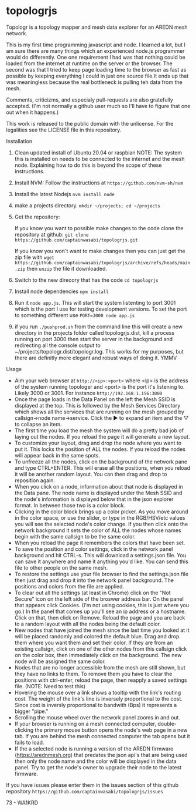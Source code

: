# topologrjs
Topologr is a topology mapper and mesh data explorer for an AREDN mesh network.

This is my first time programming javascript and node.  I learned a lot, but I am sure there are many things which an experienced
node.js programmer would do differently.  One one requirement I had was that nothing could be loaded from the internet at runtime on
the server or the browser.  The second was that I tried to keep page loading time to the browser as fast as possible by keeping
everything I could in just one source file.It ends up that was meaningless because the real bottleneck is pulling teh data from the
mesh. 

Comments, criticizms, and especialy pull-requests are also gratefully accepted. (I'm not normally a github user much so I'll have to
figure that one out when it happens.)

This work is released to the public domain with the unlicense.  For the legalities
see the LICENSE file in this repository.

Installation

  1. Clean updated install of Ubuntu 20.04 or raspbian
  NOTE: The system this is installed on needs to be connected to the internet and the mesh node.  Explaining how to do this is beyond
     the scope of these instructions.
  2. Install NVM:
    Follow the instructions at `https://github.com/nvm-sh/nvm`
  3. Install the latest Nodejs
    `nvm install node`
  4. make a projects directory.
    `mkdir ~/projects; cd ~/projects`
  5. Get the repository: 
  
      If you know you want to possible make changes to the code clone the repository at github:
    `git clone https://github.com/captainwasabi/topologrjs.git`

      If you know you won't want to make changes then you can just get the zip file with `wget
      https://github.com/captainwasabi/topologrjs/archive/refs/heads/main.zip` then `unzip` the file it downloaded.
  6. Switch to the new direcory that has the code `cd topologrjs`
  7. Install node dependencies `npm install`
  8. Run it `node app.js`.  This will start the system listenting to port 3001 which is the port I use for testing development
     versions.  To set the port to something different use `PORT=3000 node app.js`
  9. if you run `./pushprod.sh` from the command line this will create a new directory in the projects folder called
     topologrjs.dist, kill a process running on port 3000
     then start the server in the background and redirecting all the console output to ~/projects/topologr.dist/topologr.log.  This
     works for my purposes, but there are definitly more elegant and robust ways of doing it. YMMV

Usage
* Aim your  web browser at `http://<ip>:<port>` where \<ip> is the address of the system running topologer and \<port> is the port
  it's listening to. Likely 3000 or 3001.  For instance `http://192.168.1.156:3000`
* Once the page loads in the Data Panel on the left the Mesh SSID is displayed at the top. This is followed by the Mesh Services
  Directory which shows all the services that are running on the mesh grouped by callsign->node name->service.  Click the ▶ to
  expand an item and the ▽ to collapse an item.
* The first time you load the mesh the system will do a pretty bad job of laying out the nodes.  If you reload the page it will
  generate a new layout.  
* To customize your layout, drag and drop the node where you want to put it.  This locks the position of ALL the nodes.  If you
  reload the nodes will appear back in the same spots.
* To unfreeze all the nodes, click on the background of the network pane and type CTRL+ENTER.  This will erase all the positions,
  when you reload it will be another random layout.  You can then drag and drop to reposition again.
* When you click on a node, information about that node is displayed in the Data pane. The node name is displayed under the Mesh
  SSID and the node's information is displayed below that in the json explorer format.  In between those two is a color block.
* Clicking in the color block brings up a color picker.  As you move around in the color space, or use the slider, or type in the
  RGB/HSV/etc values you will see the selected node's color change.  If you then click onto the network background it sets the color
  of ALL the nodes whose names begin with the same callsign to be the same color.
* When you reload the page it remembers the colors that have been set.
* To save the position and color settings, click in the network panel background and hit CTRL-s.  This will download a settings.json
  file.  You can save it anywhere and name it anything you'd like.  You can send this file to other people on the same mesh.
* To restore the settings use your file browser to find the settings.json file then just drag and drop it into the network panel
  background. The positions and colors from the file are applied.
* To clear out all the settings (at least in Chrome) click on the "Not Secure" icon on the left side of the broswer address bar. On
  the panel that appears click Cookies. (I'm not using cookies, this is just where you go.) In the panel that comes up you'll see an
  ip address or a hostname.  Click on that, then click on Remove.  Reload the page and you are back to a random layout with all the
  nodes being the default color.
* New nodes that have joined the mesh since the last time you looked at it will be placed randomly and colored the default blue.
  Drag and drop them where you want them and set their color.  If they are from an existing callsign, click on one of the other
  nodes from this callsign click on the color box, then immediately  click on the background.  The new node will be assigned the
  same color.
* Nodes that are no longer accessible from the mesh are still shown, but they have no links to them.  To remove them you have to
  clear the positions with ctrl-enter, reload the page, then reapply a saved settings file. (NOTE: Need to test this)
* Hovering the mouse over a link shows a tooltip with the link's routing cost.  The weight of the link's line is inversely
  proportional to the cost.  Since cost is inversly proportional to bandwith (Bps) it represents a bigger "pipe."
* Scrolling the mouse wheel over the network panel zooms in and out.
* If your browser is running on a mesh connected computer, double-clicking the primary mouse button opens the node's web page in a
  new tab.  If you are behind the mesh connected computer the tab opens but it fails to load.
* If the a selected node is running a version of the AREDN firmware (https://arednmesh.org) that predates the json api's that are being used then only the
  node name and the color will be displayed in the data panel.  Try to get the node's owner to upgrade their node to the latest
  firmware.
  
If you have issues please enter them in the issues section of this github repository `https://github.com/captainwasabi/topologrjs/issues`

73 -
WA1KRD
